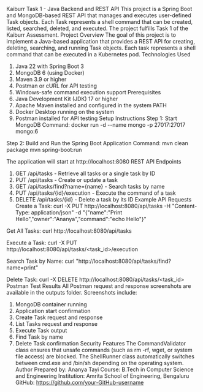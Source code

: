 Kaiburr Task 1 - Java Backend and REST API
This project is a Spring Boot and MongoDB-based REST API that manages and executes user-defined Task objects. Each Task represents a shell command that can be created, listed, searched, deleted, and executed. The project fulfills Task 1 of the Kaiburr Assessment.
Project Overview
The goal of this project is to implement a Java-based application that provides a REST API for creating, deleting, searching, and running Task objects. Each task represents a shell command that can be executed in a Kubernetes pod.
Technologies Used
1. Java 22 with Spring Boot 3
2. MongoDB 6 (using Docker)
3. Maven 3.9 or higher
4. Postman or cURL for API testing
5. Windows-safe command execution support
Prerequisites
1. Java Development Kit (JDK) 17 or higher
2. Apache Maven installed and configured in the system PATH
3. Docker Desktop running on the system
4. Postman installed for API testing
Setup Instructions
Step 1: Start MongoDB
Command: docker run -d --name mongo -p 27017:27017 mongo:6

Step 2: Build and Run the Spring Boot Application
Command:
mvn clean package
mvn spring-boot:run

The application will start at http://localhost:8080
REST API Endpoints
1. GET /api/tasks - Retrieve all tasks or a single task by ID
2. PUT /api/tasks - Create or update a task
3. GET /api/tasks/find?name={name} - Search tasks by name
4. PUT /api/tasks/{id}/execution - Execute the command of a task
5. DELETE /api/tasks/{id} - Delete a task by its ID
Example API Requests
Create a Task:
curl -X PUT http://localhost:8080/api/tasks -H "Content-Type: application/json" -d "{\"name\":\"Print Hello\",\"owner\":\"Ananya\",\"command\":\"echo Hello\"}"

Get All Tasks:
curl http://localhost:8080/api/tasks

Execute a Task:
curl -X PUT http://localhost:8080/api/tasks/<task_id>/execution

Search Task by Name:
curl "http://localhost:8080/api/tasks/find?name=print"

Delete Task:
curl -X DELETE http://localhost:8080/api/tasks/<task_id>
Postman Test Results
All Postman request and response screenshots are available in the outputs folder.
Screenshots include:
1. MongoDB container running
2. Application start confirmation
3. Create Task request and response
4. List Tasks request and response
5. Execute Task output
6. Find Task by name
7. Delete Task confirmation
Security Features
The CommandValidator class ensures that unsafe commands (such as rm -rf, wget, or system file access) are blocked. The ShellRunner class automatically switches between cmd.exe and /bin/sh depending on the operating system.
Author
Prepared by: Ananya Tayi
Course: B.Tech in Computer Science and Engineering
Institution: Amrita School of Engineering, Bengaluru
GitHub: https://github.com/your-GitHub-username
